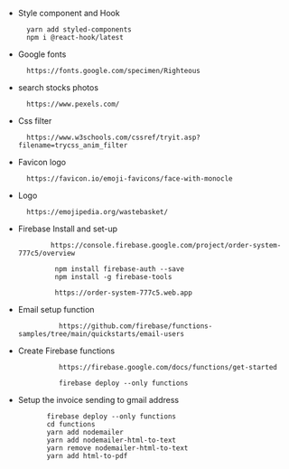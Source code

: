 * Style component and Hook

        yarn add styled-components
        npm i @react-hook/latest

* Google fonts 

        https://fonts.google.com/specimen/Righteous

* search stocks photos

        https://www.pexels.com/

* Css filter

        https://www.w3schools.com/cssref/tryit.asp?filename=trycss_anim_filter

* Favicon logo

        https://favicon.io/emoji-favicons/face-with-monocle

* Logo

        https://emojipedia.org/wastebasket/

*  Firebase Install and set-up

               https://console.firebase.google.com/project/order-system-777c5/overview

                npm install firebase-auth --save
                npm install -g firebase-tools
                
                https://order-system-777c5.web.app

* Email setup function

                https://github.com/firebase/functions-samples/tree/main/quickstarts/email-users

* Create Firebase functions

                https://firebase.google.com/docs/functions/get-started

                firebase deploy --only functions

* Setup the invoice sending to gmail address

             firebase deploy --only functions
             cd functions
             yarn add nodemailer
             yarn add nodemailer-html-to-text
             yarn remove nodemailer-html-to-text
             yarn add html-to-pdf
